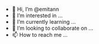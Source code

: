 - 👋 Hi, I’m @emitann
- 👀 I’m interested in ...
- 🌱 I’m currently learning ...
- 💞️ I’m looking to collaborate on ...
- 📫 How to reach me ...

<!---
emitann/emitann is a ✨ special ✨ repository because its `README.md` (this file) appears on your GitHub profile.
You can click the Preview link to take a look at your changes.
--->
